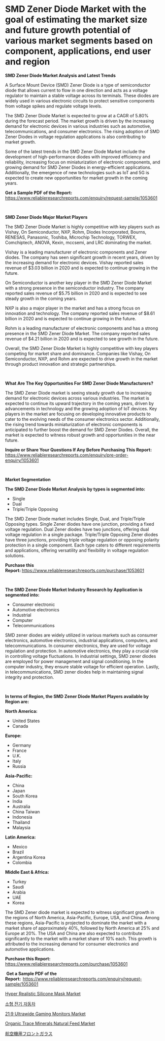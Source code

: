<p><h1>SMD Zener Diode Market with the goal of estimating the market size and future growth potential of various market segments based on component, applications, end user and region</h1></p><p><strong>SMD Zener Diode Market Analysis and Latest Trends</strong></p>
<p><p>A Surface Mount Device (SMD) Zener Diode is a type of semiconductor diode that allows current to flow in one direction and acts as a voltage regulator to maintain a stable voltage across its terminals. These diodes are widely used in various electronic circuits to protect sensitive components from voltage spikes and regulate voltage levels.</p><p>The SMD Zener Diode Market is expected to grow at a CAGR of 5.80% during the forecast period. The market growth is driven by the increasing demand for electronic devices in various industries such as automotive, telecommunications, and consumer electronics. The rising adoption of SMD Zener Diodes in voltage regulation applications is also contributing to market growth.</p><p>Some of the latest trends in the SMD Zener Diode Market include the development of high-performance diodes with improved efficiency and reliability, increasing focus on miniaturization of electronic components, and growing demand for SMD Zener Diodes in energy-efficient applications. Additionally, the emergence of new technologies such as IoT and 5G is expected to create new opportunities for market growth in the coming years.</p></p>
<p><strong>Get a Sample PDF of the Report:&nbsp;</strong> <a href="https://www.reliableresearchreports.com/enquiry/request-sample/1053601">https://www.reliableresearchreports.com/enquiry/request-sample/1053601</a></p>
<p>&nbsp;</p>
<p><strong>SMD Zener Diode Major Market Players</strong></p>
<p><p>The SMD Zener Diode Market is highly competitive with key players such as Vishay, On Semiconductor, NXP, Rohm, Diodes Incorporated, Bourns, RENESAS, Panasonic, Toshiba, Microchip Technology, TORWEX, Comchiptech, ANOVA, Kexin, mccsemi, and LRC dominating the market.</p><p>Vishay is a leading manufacturer of electronic components and Zener diodes. The company has seen significant growth in recent years, driven by the increasing demand for electronic devices. Vishay reported sales revenue of $3.03 billion in 2020 and is expected to continue growing in the future.</p><p>On Semiconductor is another key player in the SMD Zener Diode Market with a strong presence in the semiconductor industry. The company reported sales revenue of $5.75 billion in 2020 and is expected to see steady growth in the coming years.</p><p>NXP is also a major player in the market and has a strong focus on innovation and technology. The company reported sales revenue of $8.61 billion in 2020 and is expected to continue growing in the future.</p><p>Rohm is a leading manufacturer of electronic components and has a strong presence in the SMD Zener Diode Market. The company reported sales revenue of $4.21 billion in 2020 and is expected to see growth in the future.</p><p>Overall, the SMD Zener Diode Market is highly competitive with key players competing for market share and dominance. Companies like Vishay, On Semiconductor, NXP, and Rohm are expected to drive growth in the market through product innovation and strategic partnerships.</p></p>
<p>&nbsp;</p>
<p><strong>What Are The Key Opportunities For SMD Zener Diode Manufacturers?</strong></p>
<p><p>The SMD Zener Diode market is seeing steady growth due to increasing demand for electronic devices across various industries. The market is expected to continue its upward trajectory in the coming years, driven by advancements in technology and the growing adoption of IoT devices. Key players in the market are focusing on developing innovative products to cater to the evolving needs of the consumer electronics sector. Additionally, the rising trend towards miniaturization of electronic components is anticipated to further boost the demand for SMD Zener Diodes. Overall, the market is expected to witness robust growth and opportunities in the near future.</p></p>
<p><strong>Inquire or Share Your Questions If Any Before Purchasing This Report:</strong> <a href="https://www.reliableresearchreports.com/enquiry/pre-order-enquiry/1053601">https://www.reliableresearchreports.com/enquiry/pre-order-enquiry/1053601</a></p>
<p>&nbsp;</p>
<p><strong>Market Segmentation</strong></p>
<p><strong>The SMD Zener Diode Market Analysis by types is segmented into:</strong></p>
<p><ul><li>Single</li><li>Dual</li><li>Triple/Triple Opposing</li></ul></p>
<p><p>The SMD Zener Diode market includes Single, Dual, and Triple/Triple Opposing types. Single Zener diodes have one junction, providing a fixed voltage regulation. Dual Zener diodes have two junctions, offering dual voltage regulation in a single package. Triple/Triple Opposing Zener diodes have three junctions, providing triple voltage regulation or opposing polarity protection in a single component. Each type caters to different requirements and applications, offering versatility and flexibility in voltage regulation solutions.</p></p>
<p><strong>Purchase this Report:&nbsp;</strong><a href="https://www.reliableresearchreports.com/purchase/1053601">https://www.reliableresearchreports.com/purchase/1053601</a></p>
<p>&nbsp;</p>
<p><strong>The SMD Zener Diode Market Industry Research by Application is segmented into:</strong></p>
<p><ul><li>Consumer electronic</li><li>Automotive electronics</li><li>Industrial</li><li>Computer</li><li>Telecommunications</li></ul></p>
<p><p>SMD zener diodes are widely utilized in various markets such as consumer electronics, automotive electronics, industrial applications, computers, and telecommunications. In consumer electronics, they are used for voltage regulation and protection. In automotive electronics, they play a crucial role in controlling voltage fluctuations. In industrial settings, SMD zener diodes are employed for power management and signal conditioning. In the computer industry, they ensure stable voltage for efficient operation. Lastly, in telecommunications, SMD zener diodes help in maintaining signal integrity and protection.</p></p>
<p>&nbsp;</p>
<p><strong>In terms of Region, the SMD Zener Diode Market Players available by Region are:</strong></p>
<p>
    <p> <strong> North America: </strong>
        <ul>
            <li>United States</li>
            <li>Canada</li>
        </ul>
        </p> 
    <p> <strong> Europe: </strong>
        <ul>
            <li>Germany</li>
            <li>France</li>
            <li>U.K.</li>
            <li>Italy</li>
            <li>Russia</li>
        </ul>
        </p> 
    <p> <strong> Asia-Pacific: </strong>
        <ul>
            <li>China</li>
            <li>Japan</li>
            <li>South Korea</li>
            <li>India</li>
            <li>Australia</li>
            <li>China Taiwan</li>
            <li>Indonesia</li>
            <li>Thailand</li>
            <li>Malaysia</li>
        </ul>
        </p> 
    <p> <strong> Latin America: </strong>
        <ul>
            <li>Mexico</li>
            <li>Brazil</li>
            <li>Argentina Korea</li>
            <li>Colombia</li>
        </ul>
        </p> 
    <p> <strong> Middle East & Africa: </strong>
        <ul>
            <li>Turkey</li>
            <li>Saudi</li>
            <li>Arabia</li>
            <li>UAE</li>
            <li>Korea</li>
        </ul>
    </p>
    </p>
<p><p>The SMD Zener diode market is expected to witness significant growth in the regions of North America, Asia-Pacific, Europe, USA, and China. Among these regions, Asia-Pacific is projected to dominate the market with a market share of approximately 40%, followed by North America at 25% and Europe at 20%. The USA and China are also expected to contribute significantly to the market with a market share of 10% each. This growth is attributed to the increasing demand for consumer electronics and automotive applications.</p></p>
<p><strong>Purchase this Report: </strong><a href="https://www.reliableresearchreports.com/purchase/1053601">https://www.reliableresearchreports.com/purchase/1053601</a></p>
<p>&nbsp;<strong>Get a Sample PDF of the Report:&nbsp;&nbsp;</strong><a href="https://www.reliableresearchreports.com/enquiry/request-sample/1053601">https://www.reliableresearchreports.com/enquiry/request-sample/1053601</a></p>
<p><strong></strong></p>
<p><p><a href="https://github.com/mbisetmhermsr/Market-Research-Report-List-1/blob/main/hyper-realistic-silicone-mask-market.md">Hyper Realistic Silicone Mask Market</a></p><p><a href="https://medium.com/@sybleferry/%EC%86%8C%ED%98%95-%EC%A0%84%EA%B8%B0-%EC%9E%90%EB%8F%99%EC%B0%A8-%EC%8B%9C%EC%9E%A5-%EB%B6%84%EC%84%9D-%EA%B7%B8%EC%9D%98-cagr-%EC%8B%9C%EC%9E%A5-%EC%84%B8%EB%B6%84%ED%99%94-%EB%B0%8F-%EA%B8%80%EB%A1%9C%EB%B2%8C-%EC%82%B0%EC%97%85-%EA%B0%9C%EC%9A%94-c9f3f89e4ca7">소형 전기 자동차</a></p><p><a href="https://github.com/santosh758595/Market-Research-Report-List-3/blob/main/219-ultrawide-gaming-monitors-market.md">21:9 Ultrawide Gaming Monitors Market</a></p><p><a href="https://issuu.com/reportprime-2/docs/organic-trace-minerals-natural-feed-market-size-20">Organic Trace Minerals Natural Feed Market</a></p><p><a href="https://github.com/vtbvgl20191192/Market-Research-Report-List-1/blob/main/35403918083.md">航空機用フロントガラス</a></p></p>